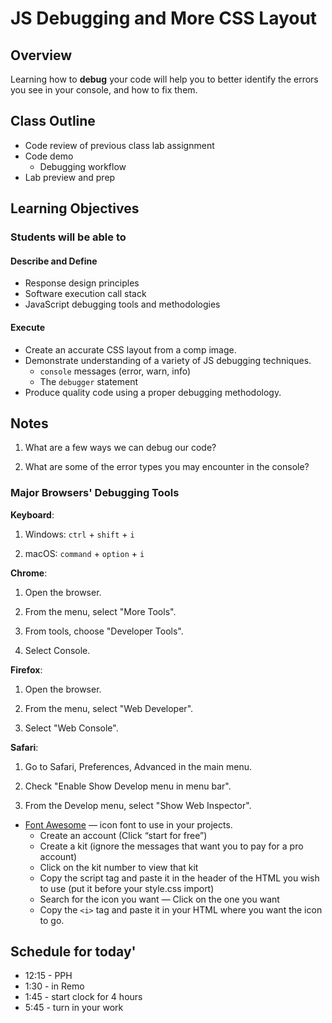 # JS Debugging and More CSS Layout

## Overview

Learning how to **debug** your code will help you to better identify the errors you see in your console, and how to fix them.

## Class Outline

- Code review of previous class lab assignment
- Code demo
  - Debugging workflow
- Lab preview and prep

## Learning Objectives

### Students will be able to

#### Describe and Define

- Response design principles
- Software execution call stack
- JavaScript debugging tools and methodologies

#### Execute

- Create an accurate CSS layout from a comp image.
- Demonstrate understanding of a variety of JS debugging techniques.
  - `console` messages (error, warn, info)
  - The `debugger` statement
- Produce quality code using a proper debugging methodology.

## Notes

1. What are a few ways we can debug our code?

1. What are some of the error types you may encounter in the console?

### Major Browsers' Debugging Tools

**Keyboard**:

1. Windows: `ctrl` + `shift` + `i`

1. macOS: `command` + `option` + `i`

**Chrome**:

1. Open the browser.

1. From the menu, select "More Tools".

1. From tools, choose "Developer Tools".

1. Select Console.

**Firefox**:

1. Open the browser.

1. From the menu, select "Web Developer".

1. Select "Web Console".

**Safari**:

1. Go to Safari, Preferences, Advanced in the main menu.

1. Check "Enable Show Develop menu in menu bar".

1. From the Develop menu, select "Show Web Inspector".

- [Font Awesome](https://fontawesome.com/) — icon font to use in your projects.
  - Create an account (Click “start for free”)
  - Create a kit (ignore the messages that want you to pay for a pro account)
  - Click on the kit number to view that kit
  - Copy the script tag and paste it in the header of the HTML you wish to use (put it before your style.css import)
  - Search for the icon you want
  — Click on the one you want
  - Copy the `<i>` tag and paste it in your HTML where you want the icon to go.

## Schedule for today'

- 12:15 - PPH
- 1:30 - in Remo
- 1:45 - start clock for 4 hours
- 5:45 - turn in your work
